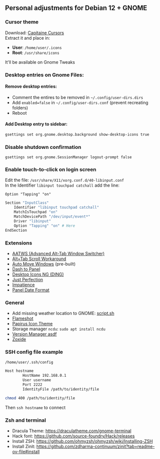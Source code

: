 ## Personal adjustments for Debian 12 + GNOME

### Cursor theme
Download: [Capitaine Cursors](https://www.gnome-look.org/p/1148692)  
Extract it and place in:
- **User**: `/home/user/.icons`
- **Root**: `/usr/share/icons`

It'll be available on Gnome Tweaks

### Desktop entries on Gnome Files:
#### Remove desktop entries:
- Comment the entires to be removed in `~/.config/user-dirs.dirs`
- Add `enabled=false` in `~/.config/user-dirs.conf` (prevent recreating folders)
- Reboot

#### Add Desktop entry to sidebar:
```bash
gsettings set org.gnome.desktop.background show-desktop-icons true
```

### Disable shutdown confirmation
```
gsettings set org.gnome.SessionManager logout-prompt false
```

### Enable touch-to-click on login screen
Edit the file: `/usr/share/X11/xorg.conf.d/40-libinput.conf`  
In the Identifier `libinput touchpad catchall` add the line:
```
Option "Tapping" "on"
```

```bash
Section "InputClass"
    Identifier "libinput touchpad catchall"
    MatchIsTouchpad "on"
    MatchDevicePath "/dev/input/event*"
    Driver "libinput"
    Option "Tapping" "on" # Here
EndSection
```

### Extensions
- [AATWS (Advanced Alt-Tab Window Switcher)](https://extensions.gnome.org/extension/4412/advanced-alttab-window-switcher/)
- [Alt+Tab Scroll Workaround](https://extensions.gnome.org/extension/5282/alttab-scroll-workaround/)
- [Auto Move Windows](https://extensions.gnome.org/extension/16/auto-move-windows/) (pre-built)
- [Dash to Panel](https://extensions.gnome.org/extension/1160/dash-to-panel/)
- [Desktop Icons NG (DING)](https://extensions.gnome.org/extension/2087/desktop-icons-ng-ding/)
- [Just Perfection](https://extensions.gnome.org/extension/3843/just-perfection/)
- [Impatience](https://extensions.gnome.org/extension/277/impatience/)
- [Panel Date Format](https://extensions.gnome.org/extension/1462/panel-date-format/)

### General
- Add missing weather location to GNOME: [script.sh](https://gitlab.com/julianfairfax/scripts/-/raw/main/add-location-to-gnome-weather.sh)
- [Flameshot](https://flameshot.org/)
- [Papirus Icon Theme](https://github.com/PapirusDevelopmentTeam/papirus-icon-theme)
- Storage manager `ncdu`: `sudo apt install ncdu`
- [Version Manager asdf](https://asdf-vm.com/)
- [Zoxide](https://github.com/ajeetdsouza/zoxide)

### SSH config file example
```bash
/home/user/.ssh/config
```
```bash
Host hostname
        HostName 192.168.0.1
        User username
        Port 2222
        IdentityFile /path/to/identity/file
```
```bash
chmod 400 /path/to/identity/file  
```
Then `ssh hostname` to connect

### Zsh and terminal
- Dracula Theme: https://draculatheme.com/gnome-terminal
- Hack font: https://github.com/source-foundry/Hack/releases
- Install ZSH: https://github.com/ohmyzsh/ohmyzsh/wiki/Installing-ZSH
- Install Zinit: https://github.com/zdharma-continuum/zinit?tab=readme-ov-file#install
